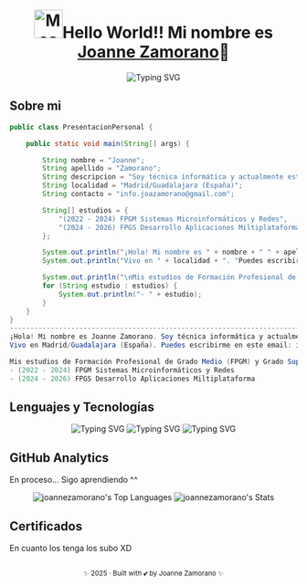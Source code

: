 <div>
      <h1 align="center"><img src="https://i.imgur.com/veZrcC7.gif" alt="Meaow" width="50" />Hello World!! Mi nombre es <a href="https://github.com/JoanneZamorano">Joanne Zamorano<a>👋</h1>
      <div align="center">
            
![Typing SVG](https://readme-typing-svg.demolab.com?font=Fira+Code&weight=100&size=23&pause=8000&center=true&width=600&lines=Desarrolladora+Aplicaciones+Multiplataforma)
      </div>
</div>
            

## Sobre mi
```java
public class PresentacionPersonal {

    public static void main(String[] args) {

        String nombre = "Joanne";
        String apellido = "Zamorano";
        String descripcion = "Soy técnica informática y actualmente estudio DAM, especializandome con un Máster de Data";
        String localidad = "Madrid/Guadalajara (España)";
        String contacto = "info.joazamorano@gmail.com";

        String[] estudios = {
            "(2022 - 2024) FPGM Sistemas Microinformáticos y Redes",
            "(2024 - 2026) FPGS Desarrollo Aplicaciones Miltiplataforma"
        };

        System.out.println("¡Hola! Mi nombre es " + nombre + " " + apellido + "." + descripcion + ".");
        System.out.println("Vivo en " + localidad + ". "Puedes escribirme en este email: " + contacto);

        System.out.println("\nMis estudios de Formación Profesional de Grado Medio (FPGM) y Grado Superior (FPGS) son:");
        for (String estudio : estudios) {
            System.out.println("- " + estudio);
        }
    }
}
------------------------------------------------------------------------------------------
¡Hola! Mi nombre es Joanne Zamorano. Soy técnica informática y actualmente estudio DAM, especializandome con un Máster de Data.
Vivo en Madrid/Guadalajara (España). Puedes escribirme en este email: info.joazamorano@gmail.com

Mis estudios de Formación Profesional de Grado Medio (FPGM) y Grado Superior (FPGS) son:
- (2022 - 2024) FPGM Sistemas Microinformáticos y Redes 
- (2024 - 2026) FPGS Desarrollo Aplicaciones Miltiplataforma 

```

 
## Lenguajes y Tecnologías
<div align="center">
      
![Typing SVG](https://readme-typing-svg.demolab.com?font=Fira+Code&weight=70&size=40&duration=3000&pause=70&color=F75151&background=FF000000&center=true&vCenter=true&width=250&height=68&lines=Java;Python;HTML5;CSS3;JavaScript;SQL;NoSQL) ![Typing SVG](https://readme-typing-svg.demolab.com?font=Fira+Code&weight=70&size=40&duration=3000&pause=70&color=162831FF&background=FF000000&center=true&vCenter=true&width=330&height=68&lines=IntelliJ+IDEA;PyCharm;VSCode) ![Typing SVG](https://readme-typing-svg.demolab.com?font=Fira+Code&weight=70&size=40&duration=3000&pause=70&color=6ECBF7FF&background=FF000000&center=true&vCenter=true&width=250&height=68&lines=GitHub) 
      
</div>


## GitHub Analytics
<p>En proceso... Sigo aprendiendo ^^</p>
<div align="center">
      
![joannezamorano's Top Languages](https://github-readme-stats.vercel.app/api/top-langs/?username=joannezamorano&theme=vue&show_icons=true&hide_border=true&layout=compact)
![joannezamorano's Stats](https://github-readme-stats.vercel.app/api?username=joannezamorano&theme=vue&show_icons=true&hide_border=true&count_private=true)
</div>



## Certificados
<p>En cuanto los tenga los subo XD</p>

## 

<footer align="center">
      <sub><p align="center">✨ 2025 · Built with 💕 by Joanne Zamorano ✨</p></sub>
</footer>

<!--
**JoanneZamorano/joannezamorano** is a ✨ _special_ ✨ repository because its `README.md` (this file) appears on your GitHub profile.
Here are some ideas to get you started:

- 🔭 I’m currently working on ...
- 🌱 I’m currently learning ...
- 👯 I’m looking to collaborate on ...
- 🤔 I’m looking for help with ...
- 💬 Ask me about ...
- 📫 How to reach me: ...
- 😄 Pronouns: ...
- ⚡ Fun fact: ...

-->
